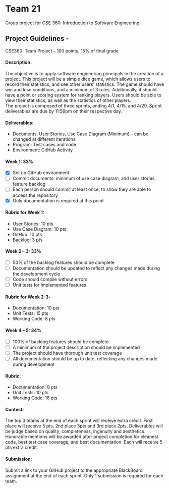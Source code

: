 # Team 21
Group project for CSE 360: Introduction to Software Engineering 

## Project Guidelines - 
CSE360: Team Project – 100 points, 15% of final grade 
#### Description: 
The objective is to apply software engineering principals in the creation of a project.  This project will be a simple dice game, which allows users to record their statistics, and see other users’ statistics.  The game should have win and lose conditions, and a minimum of 3 rules. Additionally, it should have a point or scoring system for ranking players.  Users should be able to view their statistics, as well as the statistics of other players.   
The project is composed of three sprints, ending 4/1, 4/15, and 4/29.  Sprint deliverables are due by 11:59pm on their respective day.

#### Deliverables:
* Documents: User Stories, Use Case Diagram (Minimum) – can be changed at different iterations
* Program: Test cases and code.
* Environment: GitHub Activity

#### Week 1:  33%
- [x]	Set up GitHub environment
- [ ]	Commit documents: minimum of use case diagram, and user stories, feature backlog
- [ ]	Each person should commit at least once, to show they are able to access the repository
- [x] Only documentation is required at this point

#### Rubric for Week 1:
* User Stories:  10 pts
* Use Case Diagram: 10 pts
* GitHub: 10 pts
* Backlog: 3 pts

#### Week 2 – 3: 33%
- [ ]	50% of the backlog features should be complete
- [ ]	Documentation should be updated to reflect any changes made during the development cycle
- [ ]	Code should compile without errors
- [ ]	Unit tests for implemented features

#### Rubric for Week 2-3:
*	Documentation: 10 pts
*	Unit Tests: 15 pts
*	Working Code: 8 pts

#### Week 4 – 5: 34%
- [ ]	100% of backlog features should be complete
- [ ]	A minimum of the project description should be implemented
- [ ]	The project should have thorough unit test coverage
- [ ]	All documentation should be up to date, reflecting any changes made during development

#### Rubric:
*	Documentation: 8 pts
*	Unit Tests: 10 pts
*	Working Code: 16 pts

#### Contest:
The top 3 teams at the end of each sprint will receive extra credit.  First place will receive 5 pts, 2nd place 3pts and 3rd place 2pts.   Deliverables will be judge based on quality, completeness, ingenuity and aesthetics.
Honorable mentions will be awarded after project completion for cleanest code, best test case coverage, and best documentation.  Each will receive 5 pts extra credit.

#### Submission:
Submit a link to your GitHub project to the appropriate BlackBoard assignment at the end of each sprint. Only 1 submission is required for each team.
